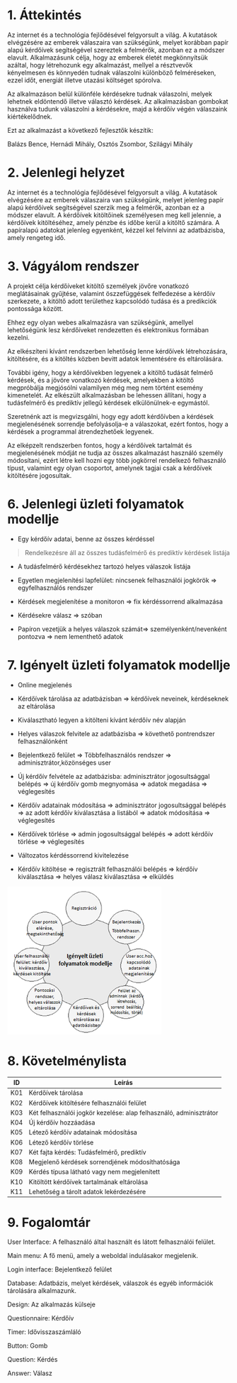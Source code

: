 1\. Áttekintés
==============
Az internet és a technológia fejlődésével felgyorsult a világ. A kutatások elvégzésére az emberek válaszaira van szükségünk, melyet korábban papír alapú kérdőívek segítségével szereztek a felmérők, azonban ez a módszer elavult.
Alkalmazásunk célja, hogy az emberek életét megkönnyítsük azáltal, hogy létrehozunk egy alkalmazást, mellyel a résztvevők kényelmesen és könnyedén tudnak válaszolni különböző felméréseken, ezzel időt, energiát illetve utazási költséget spórolva.

Az alkalmazáson belül különféle kérdésekre tudnak válaszolni, melyek lehetnek eldöntendő illetve választó kérdések.
Az alkalmazásban gombokat használva tudunk válaszolni a kérdésekre, majd a kérdőív végén válaszaink kiértékelődnek.

Ezt az alkalmazást a következő fejlesztők készítik:

Balázs Bence, Hernádi Mihály, Osztós Zsombor, Szilágyi Mihály

2\. Jelenlegi helyzet
=====================

Az internet és a technológia fejlődésével felgyorsult a világ. A kutatások elvégzésére az emberek válaszaira van szükségünk, melyet jelenleg papír alapú kérdőívek segítségével szerzik meg a felmérők, azonban ez a módszer elavult.
A kérdőívek kitöltőinek személyesen meg kell jelennie, a kérdőívek kitöltéséhez, amely pénzbe és időbe kerül a kitöltő számára.
A papíralapú adatokat jelenleg egyenként, kézzel kel felvinni az adatbázisba, amely rengeteg idő.

3\. Vágyálom rendszer
=====================

A projekt célja kérdőíveket kitöltő személyek jövőre vonatkozó meglátásainak gyűjtése, valamint öszzefüggések felfedezése a kérdőív szerkezete, a kitöltő adott területhez
kapcsolódó tudása és a predikciók pontossága között.

Ehhez egy olyan webes alkalmazásra van szükségünk, amellyel lehetőségünk lesz kérdőíveket rendezetten és elektronikus formában kezelni. 

Az elkészíteni kívánt rendszerben lehetőség lenne kérdőívek létrehozására, kitöltésére, és a kitöltés közben bevitt adatok lementésére és eltárolására.

További igény, hogy a kérdőívekben legyenek a kitöltő tudását felmérő kérdések, és a jövöre vonatkozó kérdések, amelyekben a
kitöltő megpróbálja megjósólni valamilyen még meg nem történt esemény kimenetelét. Az elkészült alkalmazásban be lehessen állítani, 
hogy a tudásfelmérő és prediktív jellegű kérdések elkülönülnek-e
egymástól.

Szeretnénk azt is megvizsgálni, hogy egy adott kérdőívben a kérdések megjelenésének sorrendje befolyásolja-e a válaszokat, ezért fontos, hogy a kérdések a programmal átrendezhetőek legyenek.

Az elképzelt rendszerben fontos, hogy a kérdőívek tartalmát és megjelenésének módját ne tudja az összes alkalmazást használó személy módosítani, ezért létre kell hozni egy több jogkörrel rendelkező felhasználó típust, valamint egy olyan csoportot, amelynek tagjai csak a kérdőívek kitöltésére jogosultak.


6\. Jelenlegi üzleti folyamatok modellje
===============================
- Egy kérdőív adatai, benne az összes kérdéssel
> Rendelkezésre áll az összes tudásfelmérő és prediktív kérdések listája

- A tudásfelmérő kérdésekhez tartozó helyes válaszok listája

- Egyetlen megjelenítési lapfelület: nincsenek felhasználói jogkörök => egyfelhasználós rendszer

- Kérdések megjelenítése a monitoron => fix kérdéssorrend alkalmazása

- Kérdésekre válasz => szóban

- Papíron vezetjük a helyes válaszok számát=> személyenként/nevenként pontozva => nem lementhető adatok

7\. Igényelt üzleti folyamatok modellje
===============================
- Online megjelenés

- Kérdőívek tárolása az adatbázisban => kérdőívek neveinek, kérdéseknek az eltárolása

- Kiválasztható legyen a kitölteni kívánt kérdőív név alapján

- Helyes válaszok felvitele az adatbázisba => követhető pontrendszer felhasználónként

- Bejelentkező felület => Többfelhasználós rendszer => adminisztrátor,közönséges user

- Új kérdőív felvétele az adatbázisba: adminisztrátor jogosultsággal belépés => új kérdőív gomb megnyomása => adatok megadása => véglegesítés

- Kérdőív adatainak módosítása => adminisztrátor jogosultsággal belépés => az adott kérdőív kiválasztása a listából => adatok módosítása => véglegesítés

- Kérdőívek törlése => admin jogosultsággal belépés => adott kérdőív törlése => véglegesítés

- Változatos kérdéssorrend kivitelezése

- Kérdőív kitöltése => regisztrált felhasználói belépés => kérdőív kiválasztása => helyes válasz kiválasztása => elküldés

![](./iüfm_k.png)

8\. Követelménylista
====================

| ID | Leírás |
|----| ------ |
|K01| Kérdőívek tárolása|
|K02| Kérdőívek kitöltésére felhasználói felület|
|K03| Két felhasználói jogkör kezelése: alap felhasználó, adminisztrátor|
|K04| Új kérdőív hozzáadása|
|K05| Létező kérdőív adatainak módosítása|
|K06| Létező kérdőív törlése|
|K07| Két fajta kérdés: Tudásfelmérő, prediktív|
|K08| Megjelenő kérdések sorrendjének módosíthatósága|
|K09| Kérdés típusa látható vagy nem megjelenített|
|K10| Kitöltött kérdőívek tartalmának eltárolása|
|K11| Lehetőség a tárolt adatok lekérdezésére|


9\. Fogalomtár
==============
User Interface: A felhasználó által használt és látott felhasználói felület.

Main menu: A fő menü, amely a weboldal indulásakor megjelenik.

Login interface: Bejelentkező felület

Database: Adatbázis, melyet kérdések, válaszok és egyéb információk tárolására alkalmazunk.

Design: Az alkalmazás külseje

Questionnaire: Kérdőív

Timer: Idővisszaszámláló

Button: Gomb

Question: Kérdés

Answer: Válasz
